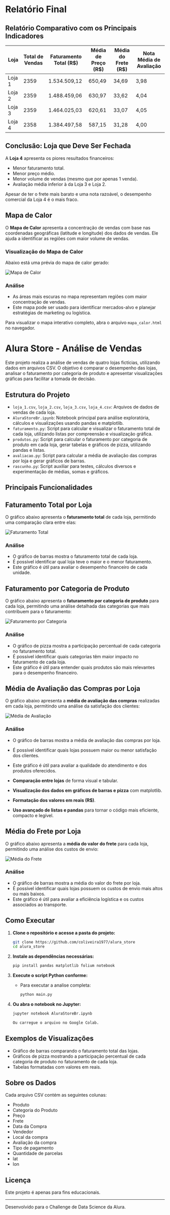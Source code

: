 # Relatório Final

## Relatório Comparativo com os Principais Indicadores

| Loja   | Total de Vendas | Faturamento Total (R$) | Média de Preço (R$) | Média do Frete (R$) | Nota Média de Avaliação |
|--------|-----------------|------------------------|----------------------|---------------------|-------------------------|
| Loja 1 | 2359            | 1.534.509,12          | 650,49              | 34,69               | 3,98                   |
| Loja 2 | 2359            | 1.488.459,06          | 630,97              | 33,62               | 4,04                   |
| Loja 3 | 2359            | 1.464.025,03          | 620,61              | 33,07               | 4,05                   |
| Loja 4 | 2358            | 1.384.497,58          | 587,15              | 31,28               | 4,00                   |

## Conclusão: Loja que Deve Ser Fechada

A **Loja 4** apresenta os piores resultados financeiros:

- Menor faturamento total.
- Menor preço médio.
- Menor volume de vendas (mesmo que por apenas 1 venda).
- Avaliação média inferior à da Loja 3 e Loja 2.

Apesar de ter o frete mais barato e uma nota razoável, o desempenho comercial da Loja 4 é o mais fraco.

## Mapa de Calor

O **Mapa de Calor** apresenta a concentração de vendas com base nas coordenadas geográficas (latitude e longitude) dos dados de vendas. Ele ajuda a identificar as regiões com maior volume de vendas.

### Visualização do Mapa de Calor
Abaixo está uma prévia do mapa de calor gerado:

![Mapa de Calor](csv_backup/mapa_calor.png)

### Análise
- As áreas mais escuras no mapa representam regiões com maior concentração de vendas.
- Este mapa pode ser usado para identificar mercados-alvo e planejar estratégias de marketing ou logística.

Para visualizar o mapa interativo completo, abra o arquivo `mapa_calor.html` no navegador.


# Alura Store - Análise de Vendas

Este projeto realiza a análise de vendas de quatro lojas fictícias, utilizando dados em arquivos CSV. O objetivo é comparar o desempenho das lojas, analisar o faturamento por categoria de produto e apresentar visualizações gráficas para facilitar a tomada de decisão.

## Estrutura do Projeto

- `loja_1.csv`, `loja_2.csv`, `loja_3.csv`, `loja_4.csv`: Arquivos de dados de vendas de cada loja.
- `AluraStoreBr.ipynb`: Notebook principal para análise exploratória, cálculos e visualizações usando pandas e matplotlib.
- `faturamento.py`: Script para calcular e visualizar o faturamento total de cada loja, utilizando listas por compreensão e visualização gráfica.
- `produtos.py`: Script para calcular o faturamento por categoria de produto em cada loja, gerar tabelas e gráficos de pizza, utilizando pandas e listas.
- `avaliacao.py`: Script para calcular a média de avaliação das compras por loja e gerar gráficos de barras.
- `rascunho.py`: Script auxiliar para testes, cálculos diversos e experimentação de médias, somas e gráficos.

## Principais Funcionalidades


## Faturamento Total por Loja

O gráfico abaixo apresenta o **faturamento total** de cada loja, permitindo uma comparação clara entre elas:

![Faturamento Total](csv_backup/Faturamento.png)

### Análise
- O gráfico de barras mostra o faturamento total de cada loja.
- É possível identificar qual loja teve o maior e o menor faturamento.
- Este gráfico é útil para avaliar o desempenho financeiro de cada unidade.



## Faturamento por Categoria de Produto

O gráfico abaixo apresenta o **faturamento por categoria de produto** para cada loja, permitindo uma análise detalhada das categorias que mais contribuem para o faturamento:

![Faturamento por Categoria](csv_backup/Faturamento_Categoria.png)

### Análise
- O gráfico de pizza mostra a participação percentual de cada categoria no faturamento total.
- É possível identificar quais categorias têm maior impacto no faturamento de cada loja.
- Este gráfico é útil para entender quais produtos são mais relevantes para o desempenho financeiro.



## Média de Avaliação das Compras por Loja

O gráfico abaixo apresenta a **média de avaliação das compras** realizadas em cada loja, permitindo uma análise da satisfação dos clientes:

![Média de Avaliação](csv_backup/avaliacao.png)

### Análise
- O gráfico de barras mostra a média de avaliação das compras por loja.
- É possível identificar quais lojas possuem maior ou menor satisfação dos clientes.
- Este gráfico é útil para avaliar a qualidade do atendimento e dos produtos oferecidos.

- **Comparação entre lojas** de forma visual e tabular.
- **Visualização dos dados em gráficos de barras e pizza** com matplotlib.
- **Formatação dos valores em reais (R$)**.
- **Uso avançado de listas e pandas** para tornar o código mais eficiente, compacto e legível.

## Média do Frete por Loja

O gráfico abaixo apresenta a **média do valor do frete** para cada loja, permitindo uma análise dos custos de envio:

![Média do Frete](csv_backup/Frete.png)

### Análise
- O gráfico de barras mostra a média do valor do frete por loja.
- É possível identificar quais lojas possuem os custos de envio mais altos ou mais baixos.
- Este gráfico é útil para avaliar a eficiência logística e os custos associados ao transporte.

## Como Executar

1. **Clone o repositório e acesse a pasta do projeto:**
   ```bash
   git clone https://github.com/coliveira1977/alura_store
   cd alura_store
   ```

2. **Instale as dependências necessárias:**
   ```bash
   pip install pandas matplotlib folium notebook 
   ```

3. **Execute o script Python conforme:**
   - Para executar a analise completa:
     ```bash
     python main.py
     ```
   

4. **Ou abra o notebook no Jupyter:**
   ```bash
   jupyter notebook AluraStoreBr.ipynb

   Ou carregue o arquivo no Google Colab.
   ```

## Exemplos de Visualizações

- Gráfico de barras comparando o faturamento total das lojas.
- Gráficos de pizza mostrando a participação percentual de cada categoria de produto no faturamento de cada loja.
- Tabelas formatadas com valores em reais.

## Sobre os Dados

Cada arquivo CSV contém as seguintes colunas:
- Produto
- Categoria do Produto
- Preço
- Frete
- Data da Compra
- Vendedor
- Local da compra
- Avaliação da compra
- Tipo de pagamento
- Quantidade de parcelas
- lat
- lon

## Licença

Este projeto é apenas para fins educacionais.

---

Desenvolvido para o Challenge de Data Science da Alura.
